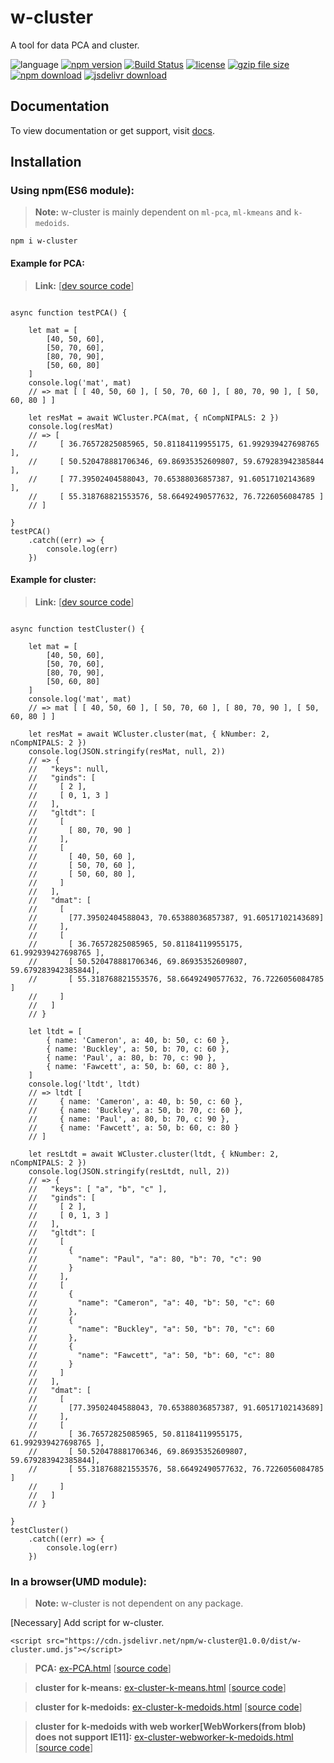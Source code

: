 # w-cluster
A tool for data PCA and cluster.

![language](https://img.shields.io/badge/language-JavaScript-orange.svg) 
[![npm version](http://img.shields.io/npm/v/w-cluster.svg?style=flat)](https://npmjs.org/package/w-cluster) 
[![Build Status](https://travis-ci.org/yuda-lyu/w-cluster.svg?branch=master)](https://travis-ci.org/yuda-lyu/w-cluster) 
[![license](https://img.shields.io/npm/l/w-cluster.svg?style=flat)](https://npmjs.org/package/w-cluster) 
[![gzip file size](http://img.badgesize.io/yuda-lyu/w-cluster/master/dist/w-cluster.umd.js.svg?compression=gzip)](https://github.com/yuda-lyu/w-cluster)
[![npm download](https://img.shields.io/npm/dt/w-cluster.svg)](https://npmjs.org/package/w-cluster) 
[![jsdelivr download](https://img.shields.io/jsdelivr/npm/hm/w-cluster.svg)](https://www.jsdelivr.com/package/npm/w-cluster)

## Documentation
To view documentation or get support, visit [docs](https://yuda-lyu.github.io/w-cluster/global.html).

## Installation
### Using npm(ES6 module):
> **Note:** w-cluster is mainly dependent on `ml-pca`, `ml-kmeans` and `k-medoids`.
```alias
npm i w-cluster
```

#### Example for PCA:
> **Link:** [[dev source code](https://github.com/yuda-lyu/w-cluster/blob/master/g-PCA.mjs)]
```alias

async function testPCA() {

    let mat = [
        [40, 50, 60],
        [50, 70, 60],
        [80, 70, 90],
        [50, 60, 80]
    ]
    console.log('mat', mat)
    // => mat [ [ 40, 50, 60 ], [ 50, 70, 60 ], [ 80, 70, 90 ], [ 50, 60, 80 ] ]

    let resMat = await WCluster.PCA(mat, { nCompNIPALS: 2 })
    console.log(resMat)
    // => [
    //     [ 36.76572825085965, 50.81184119955175, 61.992939427698765 ],
    //     [ 50.520478881706346, 69.86935352609807, 59.679283942385844 ],
    //     [ 77.39502404588043, 70.65388036857387, 91.60517102143689 ],
    //     [ 55.318768821553576, 58.66492490577632, 76.7226056084785 ]
    // ]

}
testPCA()
    .catch((err) => {
        console.log(err)
    })

```

#### Example for cluster:
> **Link:** [[dev source code](https://github.com/yuda-lyu/w-cluster/blob/master/g-cluster.mjs)]
```alias

async function testCluster() {

    let mat = [
        [40, 50, 60],
        [50, 70, 60],
        [80, 70, 90],
        [50, 60, 80]
    ]
    console.log('mat', mat)
    // => mat [ [ 40, 50, 60 ], [ 50, 70, 60 ], [ 80, 70, 90 ], [ 50, 60, 80 ] ]

    let resMat = await WCluster.cluster(mat, { kNumber: 2, nCompNIPALS: 2 })
    console.log(JSON.stringify(resMat, null, 2))
    // => {
    //   "keys": null,
    //   "ginds": [
    //     [ 2 ],
    //     [ 0, 1, 3 ]
    //   ],
    //   "gltdt": [
    //     [
    //       [ 80, 70, 90 ]
    //     ],
    //     [
    //       [ 40, 50, 60 ],
    //       [ 50, 70, 60 ],
    //       [ 50, 60, 80 ],
    //     ]
    //   ],
    //   "dmat": [
    //     [
    //       [77.39502404588043, 70.65388036857387, 91.60517102143689]
    //     ],
    //     [
    //       [ 36.76572825085965, 50.81184119955175, 61.992939427698765 ],
    //       [ 50.520478881706346, 69.86935352609807, 59.679283942385844],
    //       [ 55.318768821553576, 58.66492490577632, 76.7226056084785 ]
    //     ]
    //   ]
    // }

    let ltdt = [
        { name: 'Cameron', a: 40, b: 50, c: 60 },
        { name: 'Buckley', a: 50, b: 70, c: 60 },
        { name: 'Paul', a: 80, b: 70, c: 90 },
        { name: 'Fawcett', a: 50, b: 60, c: 80 },
    ]
    console.log('ltdt', ltdt)
    // => ltdt [
    //     { name: 'Cameron', a: 40, b: 50, c: 60 },
    //     { name: 'Buckley', a: 50, b: 70, c: 60 },
    //     { name: 'Paul', a: 80, b: 70, c: 90 },
    //     { name: 'Fawcett', a: 50, b: 60, c: 80 }
    // ]

    let resLtdt = await WCluster.cluster(ltdt, { kNumber: 2, nCompNIPALS: 2 })
    console.log(JSON.stringify(resLtdt, null, 2))
    // => {
    //   "keys": [ "a", "b", "c" ],
    //   "ginds": [
    //     [ 2 ],
    //     [ 0, 1, 3 ]
    //   ],
    //   "gltdt": [
    //     [
    //       {
    //         "name": "Paul", "a": 80, "b": 70, "c": 90
    //       }
    //     ],
    //     [
    //       {
    //         "name": "Cameron", "a": 40, "b": 50, "c": 60
    //       },
    //       {
    //         "name": "Buckley", "a": 50, "b": 70, "c": 60
    //       },
    //       {
    //         "name": "Fawcett", "a": 50, "b": 60, "c": 80
    //       }
    //     ]
    //   ],
    //   "dmat": [
    //     [
    //       [77.39502404588043, 70.65388036857387, 91.60517102143689]
    //     ],
    //     [
    //       [ 36.76572825085965, 50.81184119955175, 61.992939427698765 ],
    //       [ 50.520478881706346, 69.86935352609807, 59.679283942385844],
    //       [ 55.318768821553576, 58.66492490577632, 76.7226056084785 ]
    //     ]
    //   ]
    // }

}
testCluster()
    .catch((err) => {
        console.log(err)
    })

```

### In a browser(UMD module):
> **Note:** w-cluster is not dependent on any package.

[Necessary] Add script for w-cluster.
```alias
<script src="https://cdn.jsdelivr.net/npm/w-cluster@1.0.0/dist/w-cluster.umd.js"></script>
```

> **PCA:** [ex-PCA.html](https://yuda-lyu.github.io/w-cluster/examples/ex-PCA.html) [[source code](https://github.com/yuda-lyu/w-cluster/blob/master/docs/examples/ex-PCA.html)]

> **cluster for k-means:** [ex-cluster-k-means.html](https://yuda-lyu.github.io/w-cluster/examples/ex-cluster-k-means.html) [[source code](https://github.com/yuda-lyu/w-cluster/blob/master/docs/examples/ex-cluster-k-means.html)]

> **cluster for k-medoids:** [ex-cluster-k-medoids.html](https://yuda-lyu.github.io/w-cluster/examples/ex-cluster-k-medoids.html) [[source code](https://github.com/yuda-lyu/w-cluster/blob/master/docs/examples/ex-cluster-k-medoids.html)]

> **cluster for k-medoids with web worker[WebWorkers(from blob) does not support IE11]:** [ex-cluster-webworker-k-medoids.html](https://yuda-lyu.github.io/w-cluster/examples/ex-cluster-webworker-k-medoids.html) [[source code](https://github.com/yuda-lyu/w-cluster/blob/master/docs/examples/ex-cluster-webworker-k-medoids.html)]
